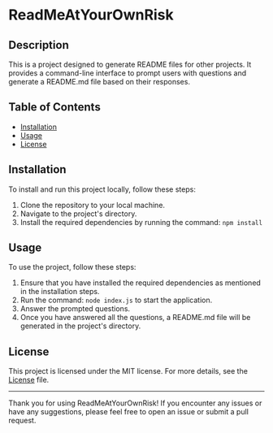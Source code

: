 # ReadMeAtYourOwnRisk

## Description

This is a project designed to generate README files for other projects. It provides a command-line interface to prompt users with questions and generate a README.md file based on their responses.

## Table of Contents

- [Installation](#installation)
- [Usage](#usage)
- [License](#license)

## Installation

To install and run this project locally, follow these steps:

1. Clone the repository to your local machine.
2. Navigate to the project's directory.
3. Install the required dependencies by running the command: `npm install`

## Usage

To use the project, follow these steps:

1. Ensure that you have installed the required dependencies as mentioned in the installation steps.
2. Run the command: `node index.js` to start the application.
3. Answer the prompted questions.
4. Once you have answered all the questions, a README.md file will be generated in the project's directory.

## License

This project is licensed under the MIT license. For more details, see the [License](LICENSE) file.

---

Thank you for using ReadMeAtYourOwnRisk! If you encounter any issues or have any suggestions, please feel free to open an issue or submit a pull request.
